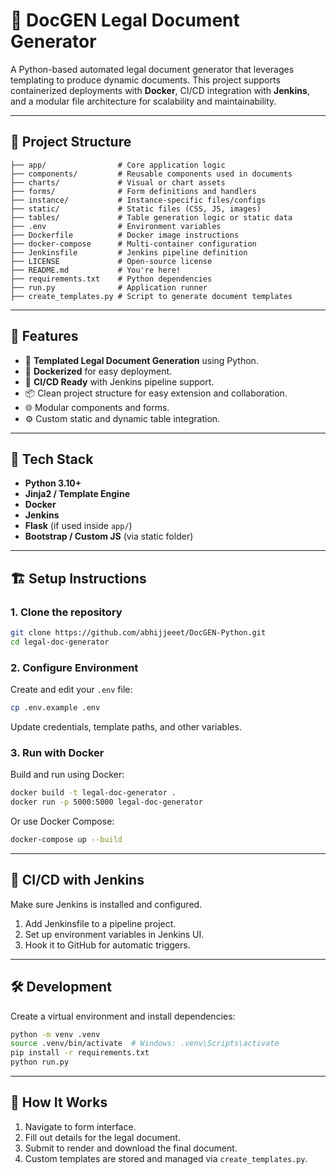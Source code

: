 # 📝 DocGEN Legal Document Generator

A Python-based automated legal document generator that leverages templating to produce dynamic documents. This project supports containerized deployments with **Docker**, CI/CD integration with **Jenkins**, and a modular file architecture for scalability and maintainability.

---

## 📁 Project Structure

```
├── app/                # Core application logic
├── components/         # Reusable components used in documents
├── charts/             # Visual or chart assets
├── forms/              # Form definitions and handlers
├── instance/           # Instance-specific files/configs
├── static/             # Static files (CSS, JS, images)
├── tables/             # Table generation logic or static data
├── .env                # Environment variables
├── Dockerfile          # Docker image instructions
├── docker-compose      # Multi-container configuration
├── Jenkinsfile         # Jenkins pipeline definition
├── LICENSE             # Open-source license
├── README.md           # You're here!
├── requirements.txt    # Python dependencies
├── run.py              # Application runner
├── create_templates.py # Script to generate document templates
```

---

## 🚀 Features

- 📄 **Templated Legal Document Generation** using Python.
- 🐳 **Dockerized** for easy deployment.
- 🔁 **CI/CD Ready** with Jenkins pipeline support.
- 📦 Clean project structure for easy extension and collaboration.
- 🌐 Modular components and forms.
- ⚙️ Custom static and dynamic table integration.

---

## 🧰 Tech Stack

- **Python 3.10+**
- **Jinja2 / Template Engine**
- **Docker**
- **Jenkins**
- **Flask** (if used inside `app/`)
- **Bootstrap / Custom JS** (via static folder)

---

## 🏗️ Setup Instructions

### 1. Clone the repository

```bash
git clone https://github.com/abhijjeeet/DocGEN-Python.git
cd legal-doc-generator
```

### 2. Configure Environment

Create and edit your `.env` file:

```bash
cp .env.example .env
```

Update credentials, template paths, and other variables.

### 3. Run with Docker

Build and run using Docker:

```bash
docker build -t legal-doc-generator .
docker run -p 5000:5000 legal-doc-generator
```

Or use Docker Compose:

```bash
docker-compose up --build
```

---

## 🔄 CI/CD with Jenkins

Make sure Jenkins is installed and configured.

1. Add Jenkinsfile to a pipeline project.
2. Set up environment variables in Jenkins UI.
3. Hook it to GitHub for automatic triggers.

---

## 🛠️ Development

Create a virtual environment and install dependencies:

```bash
python -m venv .venv
source .venv/bin/activate  # Windows: .venv\Scripts\activate
pip install -r requirements.txt
python run.py
```

---

## 📑 How It Works

1. Navigate to form interface.
2. Fill out details for the legal document.
3. Submit to render and download the final document.
4. Custom templates are stored and managed via `create_templates.py`.
